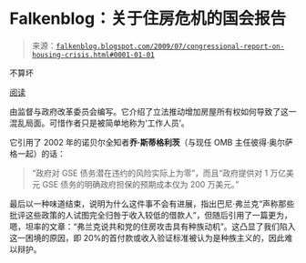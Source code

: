 <!--yml

类别：未分类

日期：2024 年 5 月 12 日 21:55:29

-->

# Falkenblog：关于住房危机的国会报告

> 来源：[`falkenblog.blogspot.com/2009/07/congressional-report-on-housing-crisis.html#0001-01-01`](http://falkenblog.blogspot.com/2009/07/congressional-report-on-housing-crisis.html#0001-01-01)

不算坏

[阅读](http://republicans.oversight.house.gov/media/pdfs/20090707HousingCrisisReport.pdf)

由监督与政府改革委员会编写。它介绍了立法推动增加房屋所有权如何导致了这一混乱局面。可惜作者只是被简单地称为‘工作人员’。

它引用了 2002 年的诺贝尔全知者**乔·斯蒂格利茨**（与现任 OMB 主任彼得·奥尔萨格一起）的话：

> “政府对 GSE 债务潜在违约的风险实际上为零”，而且“政府提供对 1 万亿美元 GSE 债务的明确政府担保的预期成本仅为 200 万美元。”

最后以一种味道结束，说明为什么这件事不会有进展，指出巴尼·弗兰克“声称那些批评这些政策的人试图完全归咎于收入较低的借款人”，但随后引用了一篇更为，嗯，坦率的文章：“弗兰克说共和党的住房攻击具有种族动机”。这凸显了我们陷入这一困境的原因，即 20%的首付款或收入验证标准被认为是种族主义的，因此难以辩护。
